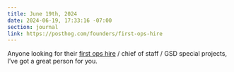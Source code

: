 ```yaml
---
title: June 19th, 2024
date: 2024-06-19, 17:33:16 -07:00
section: journal
link: https://posthog.com/founders/first-ops-hire
---
```

Anyone looking for their [first ops hire](https://posthog.com/founders/first-ops-hire) / chief of staff / GSD special projects, I’ve got a great person for you.